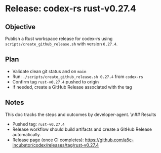 # Release: codex-rs rust-v0.27.4

## Objective
Publish a Rust workspace release for codex-rs using `scripts/create_github_release.sh` with version `0.27.4`.

## Plan
- Validate clean git status and on `main`
- Run: `./scripts/create_github_release.sh 0.27.4` from `codex-rs`
- Confirm tag `rust-v0.27.4` pushed to origin
- If needed, create a GitHub Release associated with the tag

## Notes
This doc tracks the steps and outcomes by developer-agent.
\n## Results
- Pushed tag: `rust-v0.27.4`
- Release workflow should build artifacts and create a GitHub Release automatically.
- Release page (once CI completes): https://github.com/a5c-incubator/codex/releases/tag/rust-v0.27.4
